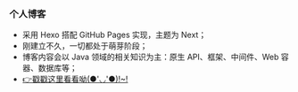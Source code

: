 ### 个人博客
- 采用 Hexo 搭配 GitHub Pages 实现，主题为 Next；
- 刚建立不久，一切都处于萌芽阶段；
- 博客内容会以 Java 领域的相关知识为主：原生 API、框架、中间件、Web 容器、数据库等；
- [👉戳戳这里看看呦(●'◡'●)!~!](https://yudi-corgi.github.io)

